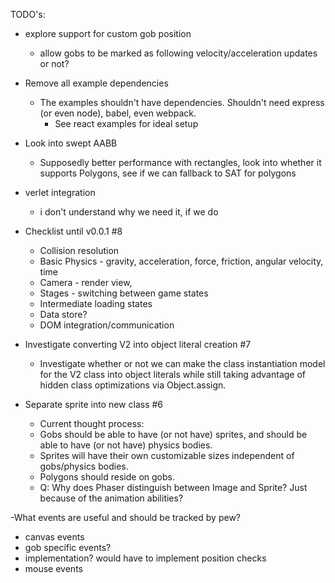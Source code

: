 TODO's:
- explore support for custom gob position
  - allow gobs to be marked as following velocity/acceleration updates or not?
- Remove all example dependencies
  - The examples shouldn't have dependencies. Shouldn't need express (or even node), babel, even webpack.
    - See react examples for ideal setup
- Look into swept AABB
  - Supposedly better performance with rectangles, look into whether it supports Polygons, see if we can fallback to SAT for polygons
- verlet integration
  - i don't understand why we need it, if we do

- Checklist until v0.0.1 #8
  - Collision resolution
  - Basic Physics - gravity, acceleration, force, friction, angular velocity, time
  - Camera - render view,
  - Stages - switching between game states
  - Intermediate loading states
  - Data store?
  - DOM integration/communication

- Investigate converting V2 into object literal creation #7
  - Investigate whether or not we can make the class instantiation model for the V2 class into object literals while still taking advantage of hidden class optimizations via Object.assign.

- Separate sprite into new class #6
  - Current thought process:
  - Gobs should be able to have (or not have) sprites, and should be able to have (or not have) physics bodies.
  - Sprites will have their own customizable sizes independent of gobs/physics bodies.
  - Polygons should reside on gobs.
  - Q: Why does Phaser distinguish between Image and Sprite? Just because of the animation abilities?

-What events are useful and should be tracked by pew?
  - canvas events
  - gob specific events?
  - implementation? would have to implement position checks
  - mouse events
